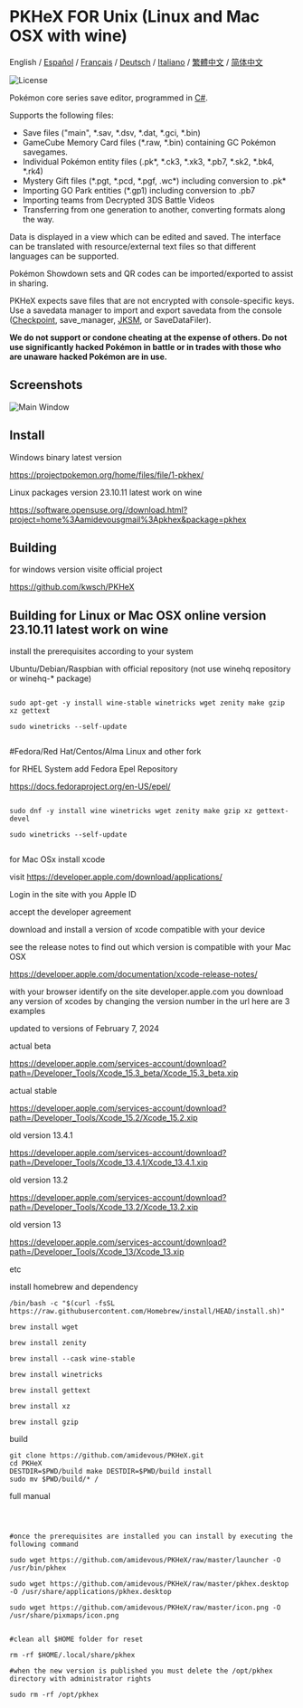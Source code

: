 PKHeX FOR Unix (Linux and Mac OSX with wine)
=====
<div>
  <span>English</span> / <a href=".github/README-es.md">Español</a> / <a href=".github/README-fr.md">Français</a> / <a href=".github/README-de.md">Deutsch</a> / <a href=".github/README-it.md">Italiano</a> / <a href=".github/README-zhHK.md">繁體中文</a> / <a href=".github/README-zh.md">简体中文</a>
</div>

![License](https://img.shields.io/badge/License-GPLv3-blue.svg)

Pokémon core series save editor, programmed in [C#](https://en.wikipedia.org/wiki/C_Sharp_%28programming_language%29).

Supports the following files:
* Save files ("main", \*.sav, \*.dsv, \*.dat, \*.gci, \*.bin)
* GameCube Memory Card files (\*.raw, \*.bin) containing GC Pokémon savegames.
* Individual Pokémon entity files (.pk\*, \*.ck3, \*.xk3, \*.pb7, \*.sk2, \*.bk4, \*.rk4)
* Mystery Gift files (\*.pgt, \*.pcd, \*.pgf, .wc\*) including conversion to .pk\*
* Importing GO Park entities (\*.gp1) including conversion to .pb7
* Importing teams from Decrypted 3DS Battle Videos
* Transferring from one generation to another, converting formats along the way.

Data is displayed in a view which can be edited and saved.
The interface can be translated with resource/external text files so that different languages can be supported.

Pokémon Showdown sets and QR codes can be imported/exported to assist in sharing.

PKHeX expects save files that are not encrypted with console-specific keys. Use a savedata manager to import and export savedata from the console ([Checkpoint](https://github.com/FlagBrew/Checkpoint), save_manager, [JKSM](https://github.com/J-D-K/JKSM), or SaveDataFiler).

**We do not support or condone cheating at the expense of others. Do not use significantly hacked Pokémon in battle or in trades with those who are unaware hacked Pokémon are in use.**

## Screenshots

![Main Window](https://i.imgur.com/HZs37cM.png)

## Install

Windows binary latest version

https://projectpokemon.org/home/files/file/1-pkhex/

Linux packages version 23.10.11 latest work on wine

https://software.opensuse.org//download.html?project=home%3Aamidevousgmail%3Apkhex&package=pkhex

## Building

for windows version visite official project

https://github.com/kwsch/PKHeX

## Building for Linux or Mac OSX online version 23.10.11 latest work on wine


install the prerequisites according to your system

Ubuntu/Debian/Raspbian with official repository (not use winehq repository or winehq-* package)


```

sudo apt-get -y install wine-stable winetricks wget zenity make gzip xz gettext

sudo winetricks --self-update


```


#Fedora/Red Hat/Centos/Alma Linux and other fork

for RHEL System add Fedora Epel Repository

https://docs.fedoraproject.org/en-US/epel/


```

sudo dnf -y install wine winetricks wget zenity make gzip xz gettext-devel

sudo winetricks --self-update


```



for Mac OSx install xcode

visit https://developer.apple.com/download/applications/

Login in the site with you Apple ID

accept the developer agreement

download and install a version of xcode compatible with your device

see the release notes to find out which version is compatible with your Mac OSX

https://developer.apple.com/documentation/xcode-release-notes/

with your browser identify on the site developer.apple.com you download any version of xcodes by changing the version number in the url here are 3 examples

updated to versions of February 7, 2024

actual beta

https://developer.apple.com/services-account/download?path=/Developer_Tools/Xcode_15.3_beta/Xcode_15.3_beta.xip


actual stable

https://developer.apple.com/services-account/download?path=/Developer_Tools/Xcode_15.2/Xcode_15.2.xip

old version 13.4.1

https://developer.apple.com/services-account/download?path=/Developer_Tools/Xcode_13.4.1/Xcode_13.4.1.xip

old version 13.2

https://developer.apple.com/services-account/download?path=/Developer_Tools/Xcode_13.2/Xcode_13.2.xip

old version 13

https://developer.apple.com/services-account/download?path=/Developer_Tools/Xcode_13/Xcode_13.xip

etc

install homebrew and dependency


```
/bin/bash -c "$(curl -fsSL https://raw.githubusercontent.com/Homebrew/install/HEAD/install.sh)"

brew install wget

brew install zenity

brew install --cask wine-stable

brew install winetricks

brew install gettext

brew install xz

brew install gzip

```

build


```
git clone https://github.com/amidevous/PKHeX.git
cd PKHeX
DESTDIR=$PWD/build make DESTDIR=$PWD/build install
sudo mv $PWD/build/* /
```

full manual

```



#once the prerequisites are installed you can install by executing the following command

sudo wget https://github.com/amidevous/PKHeX/raw/master/launcher -O /usr/bin/pkhex

sudo wget https://github.com/amidevous/PKHeX/raw/master/pkhex.desktop -O /usr/share/applications/pkhex.desktop

sudo wget https://github.com/amidevous/PKHeX/raw/master/icon.png -O /usr/share/pixmaps/icon.png


#clean all $HOME folder for reset

rm -rf $HOME/.local/share/pkhex

#when the new version is published you must delete the /opt/pkhex directory with administrator rights

sudo rm -rf /opt/pkhex
```
